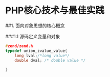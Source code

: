 # PHP核心技术与最佳实践

##1. 面向对象思想的核心概念

###1.1 源码定义变量和对象

```c
#zend/zend.h
typedef union_zvalue_value{
    long lval;/*long value*/
    double dval; /* double value */
    
}
```